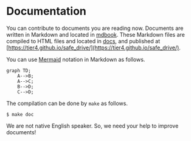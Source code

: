 # Documentation

You can contribute to documents you are reading now.
Documents are written in Markdown and located in [mdbook](https://github.com/tier4/safe_drive/tree/main/mdbook).
These Markdown files are compiled to HTML files and located in [docs](https://github.com/tier4/safe_drive/tree/main/docs),
and published at [https://tier4.github.io/safe_drive/](https://tier4.github.io/safe_drive/).

You can use [Mermaid](https://mermaid.js.org/#/) notation in Markdown as follows.

```mermaid
graph TD;
    A-->B;
    A-->C;
    B-->D;
    C-->D;
```

The compilation can be done by `make` as follows.

```text
$ make doc
```

We are not native English speaker.
So, we need your help to improve documents!
